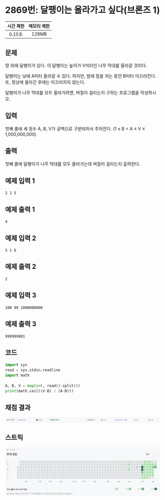 # 2869번: 달팽이는 올라가고 싶다(브론즈 1)
| 시간 제한 | 메모리 제한 |
|:-----:|:------:|
| 0.25초 | 128MB  |

## 문제
땅 위에 달팽이가 있다. 이 달팽이는 높이가 V미터인 나무 막대를 올라갈 것이다.

달팽이는 낮에 A미터 올라갈 수 있다. 하지만, 밤에 잠을 자는 동안 B미터 미끄러진다. 또, 정상에 올라간 후에는 미끄러지지 않는다.

달팽이가 나무 막대를 모두 올라가려면, 며칠이 걸리는지 구하는 프로그램을 작성하시오.

## 입력
첫째 줄에 세 정수 A, B, V가 공백으로 구분되어서 주어진다. (1 ≤ B < A ≤ V ≤ 1,000,000,000)

## 출력
첫째 줄에 달팽이가 나무 막대를 모두 올라가는데 며칠이 걸리는지 출력한다.

## 예제 입력 1
```text
2 1 5
```
## 예제 출력 1
```text
4
```
## 예제 입력 2
```text
5 1 6
```
## 예제 출력 2
```text
2
```
## 예제 입력 3
```text
100 99 1000000000
```
## 예제 출력 3
```text
999999901
```

## 코드
```python
import sys
read = sys.stdin.readline
import math

A, B, V = map(int, read().split())
print(math.ceil((V-B) / (A-B)))
```

## 채점 결과
![image](result_img.png)

## 스트릭
![image](streak_img.png)